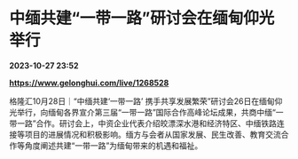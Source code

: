 # 中缅共建“一带一路”研讨会在缅甸仰光举行

**2023-10-27 23:52**

**https://www.gelonghui.com/live/1268528**

格隆汇10月28日｜“中缅共建‘一带一路’ 携手共享发展繁荣”研讨会26日在缅甸仰光举行，向缅甸各界宣介第三届“一带一路”国际合作高峰论坛成果，共商中缅“一带一路”合作。研讨会上，中资企业代表介绍皎漂深水港和经济特区、中缅铁路连接等项目的进展情况和积极影响。缅方与会者从国家发展、民生改善、教育交流合作等角度阐述共建“一带一路”为缅甸带来的机遇和福祉。